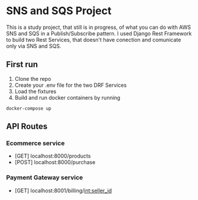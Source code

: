 # SNS and SQS Project

This is a study project, that still is in progress, of what you can do with AWS SNS and SQS in a Publish/Subscribe pattern. I used Django Rest Framework to build two Rest Services, that doesn't have conection and comunicate only via SNS and SQS.

## First run

1. Clone the repo
2. Create your .env file for the two DRF Services
3. Load the fixtures
4. Build and run docker containers by running

```shell
docker-compose up
```
## API Routes
### Ecommerce service

- [GET] localhost:8000/products
- [POST] localhost:8000/purchase

### Payment Gateway service

- [GET] localhost:8001/billing/<int:seller_id>

